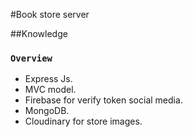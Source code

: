 #Book store server

##Knowledge

### `Overview`
- Express Js.
- MVC model.
- Firebase for verify token social media.
- MongoDB.
- Cloudinary for store images.
